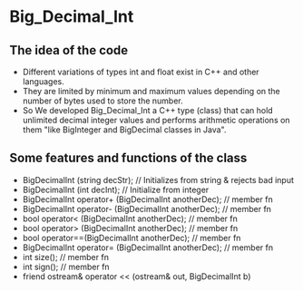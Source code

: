 # Big_Decimal_Int
## The idea of the code
* Different variations of types int and float exist in C++ and other languages. 
* They are limited by minimum and maximum values depending on the number of bytes used to store the number.
* So We developed Big_Decimal_Int a C++ type (class) that can hold unlimited decimal integer values and performs arithmetic operations on them "like BigInteger and BigDecimal classes in Java". 
## Some features and functions of the class
* BigDecimalInt (string decStr); // Initializes from string & rejects bad input
* BigDecimalInt (int decInt); // Initialize from integer
* BigDecimalInt operator+ (BigDecimalInt anotherDec); // member fn
* BigDecimalInt operator- (BigDecimalInt anotherDec); // member fn
* bool operator< (BigDecimalInt anotherDec); // member fn
* bool operator> (BigDecimalInt anotherDec); // member fn
* bool operator==(BigDecimalInt anotherDec); // member fn
* BigDecimalInt operator= (BigDecimalInt anotherDec); // member fn
* int size(); // member fn
* int sign(); // member fn
* friend ostream& operator << (ostream& out, BigDecimalInt b)
